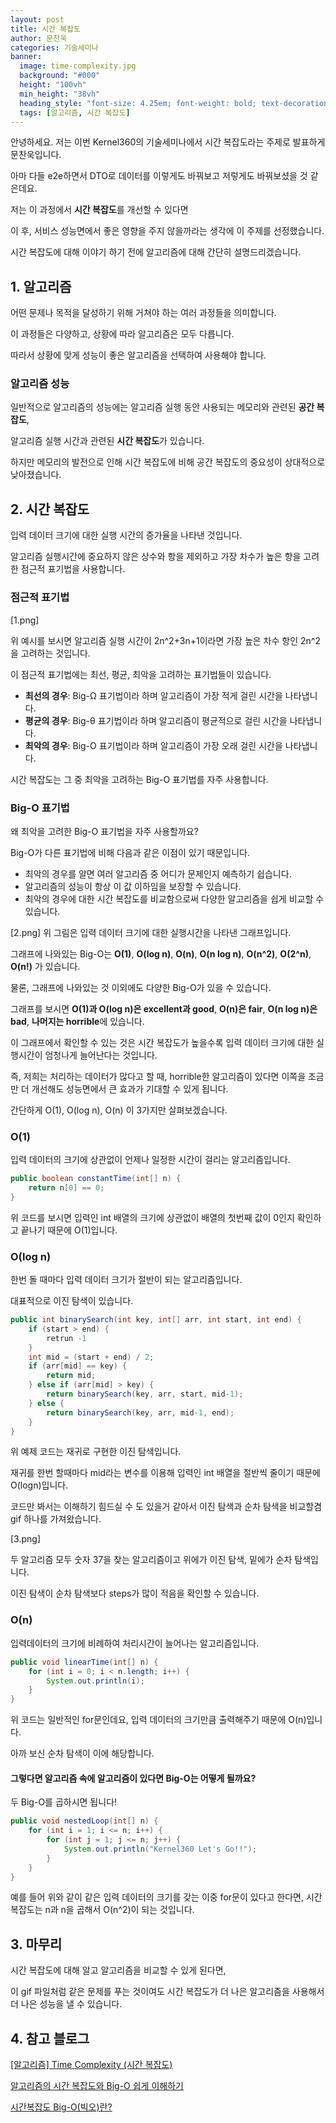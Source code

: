 ```yaml
---
layout: post  
title: 시간 복잡도
author: 문찬욱
categories: 기술세미나
banner:
  image: time-complexity.jpg
  background: "#000"
  height: "100vh"
  min_height: "38vh"
  heading_style: "font-size: 4.25em; font-weight: bold; text-decoration: underline"
  tags: [알고리즘, 시간 복잡도]
---
```


안녕하세요. 저는 이번 Kernel360의 기술세미나에서 시간 복잡도라는 주제로 발표하게 문찬욱입니다.

아마 다들 e2e하면서 DTO로 데이터를 이렇게도 바꿔보고 저렇게도 바꿔보셨을 것 같은데요.

저는 이 과정에서 **시간 복잡도**를 개선할 수 있다면

이 후, 서비스 성능면에서 좋은 영향을 주지 않을까라는 생각에 이 주제를 선정했습니다.

시간 복잡도에 대해 이야기 하기 전에 알고리즘에 대해 간단히 설명드리겠습니다.

## 1. 알고리즘
어떤 문제나 목적을 달성하기 위해 거쳐야 하는 여러 과정들을 의미합니다.

이 과정들은 다양하고, 상황에 따라 알고리즘은 모두 다릅니다.

따라서 상황에 맞게 성능이 좋은 알고리즘을 선택하여 사용해야 합니다.

### 알고리즘 성능
일반적으로 알고리즘의 성능에는 알고리즘 실행 동안 사용되는 메모리와 관련된 **공간 복잡도**,

알고리즘 실행 시간과 관련된 **시간 복잡도**가 있습니다.

하지만 메모리의 발전으로 인해 시간 복잡도에 비해 공간 복잡도의 중요성이 상대적으로 낮아졌습니다.

## 2. 시간 복잡도
입력 데이터 크기에 대한 실행 시간의 증가율을 나타낸 것입니다.

알고리즘 실행시간에 중요하지 않은 상수와 항을 제외하고 가장 차수가 높은 항을 고려한 점근적 표기법을 사용합니다.

### 점근적 표기법
[1.png]

위 예시를 보시면 알고리즘 실행 시간이 2n^2+3n+1이라면 가장 높은 차수 항인 2n^2을 고려하는 것입니다.

이 점근적 표기법에는 최선, 평균, 최악을 고려하는 표기법들이 있습니다.

- **최선의 경우**: Big-Ω 표기법이라 하며 알고리즘이 가장 적게 걸린 시간을 나타냅니다.
- **평균의 경우**: Big-θ 표기법이라 하며 알고리즘이 평균적으로 걸린 시간을 나타냅니다.
- **최악의 경우**: Big-O 표기법이라 하며 알고리즘이 가장 오래 걸린 시간을 나타냅니다.

시간 복잡도는 그 중 최악을 고려하는 Big-O 표기법를 자주 사용합니다.

### Big-O 표기법
왜 최악을 고려한 Big-O 표기법을 자주 사용할까요?

Big-O가 다른 표기법에 비해 다음과 같은 이점이 있기 때문입니다.

- 최악의 경우를 알면 여러 알고리즘 중 어디가 문제인지 예측하기 쉽습니다.
- 알고리즘의 성능이 항상 이 값 이하임을 보장할 수 있습니다.
- 최악의 경우에 대한 시간 복잡도를 비교함으로써 다양한 알고리즘을 쉽게 비교할 수 있습니다.

[2.png]
위 그림은 입력 데이터 크기에 대한 실행시간을 나타낸 그래프입니다.

그래프에 나와있는 Big-O는 **O(1)**, **O(log n)**, **O(n)**, **O(n log n)**, **O(n^2)**, **O(2^n)**, **O(n!)** 가 있습니다.

물론, 그래프에 나와있는 것 이외에도 다양한 Big-O가 있을 수 있습니다.

그래프를 보시면 **O(1)과 O(log n)은 excellent과 good**, **O(n)은 fair**, **O(n log n)은 bad**, **나머지는 horrible**에 있습니다.

이 그래프에서 확인할 수 있는 것은 시간 복잡도가 높을수록 입력 데이터 크기에 대한 실행시간이 엄청나게 늘어난다는 것입니다.

즉, 저희는 처리하는 데이터가 많다고 할 때, horrible한 알고리즘이 있다면 이쪽을 조금만 더 개선해도 성능면에서 큰 효과가 기대할 수 있게 됩니다.

간단하게 O(1), O(log n), O(n) 이 3가지만 살펴보겠습니다.

### O(1)
입력 데이터의 크기에 상관없이 언제나 일정한 시간이 걸리는 알고리즘입니다.

```java
public boolean constantTime(int[] n) {
    return n[0] == 0;
}
```

위 코드를 보시면 입력인 int 배열의 크기에 상관없이 배열의 첫번째 값이 0인지 확인하고 끝나기 때문에 O(1)입니다.

### O(log n)
한번 돌 때마다 입력 데이터 크기가 절반이 되는 알고리즘입니다.

대표적으로 이진 탐색이 있습니다.

```java
public int binarySearch(int key, int[] arr, int start, int end) {
    if (start > end) {
        retrun -1
    }
    int mid = (start + end) / 2;
    if (arr[mid] == key) {
        return mid;
    } else if (arr[mid] > key) {
        return binarySearch(key, arr, start, mid-1);
    } else {
        return binarySearch(key, arr, mid-1, end);
    }
}
```

위 예제 코드는 재귀로 구현한 이진 탐색입니다.

재귀를 한번 할때마다 mid라는 변수를 이용해 입력인 int 배열을 절반씩 줄이기 때문에 O(logn)입니다.


코드만 봐서는 이해하기 힘드실 수 도 있을거 같아서 이진 탐색과 순차 탐색을 비교할겸 gif 하나를 가져왔습니다.

[3.png]

두 알고리즘 모두 숫자 37을 찾는 알고리즘이고 위에가 이진 탐색, 밑에가 순차 탐색입니다.

이진 탐색이 순차 탐색보다 steps가 많이 적음을 확인할 수 있습니다.

### O(n)
입력데이터의 크기에 비례하여 처리시간이 늘어나는 알고리즘입니다.

```java
public void linearTime(int[] n) {
    for (int i = 0; i < n.length; i++) {
        System.out.println(i);
    }
}
```

위 코드는 일반적인 for문인데요, 입력 데이터의 크기만큼 출력해주기 때문에 O(n)입니다.

아까 보신 순차 탐색이 이에 해당합니다.

#### 그렇다면 알고리즘 속에 알고리즘이 있다면 Big-O는 어떻게 될까요?

두 Big-O를 곱하시면 됩니다!

```java
public void nestedLoop(int[] n) {
    for (int i = 1; i <= n; i++) {
        for (int j = 1; j <= n; j++) {
            System.out.println("Kernel360 Let's Go!!");
        }
    }
}
```

예를 들어 위와 같이 같은 입력 데이터의 크기를 갖는 이중 for문이 있다고 한다면, 시간복잡도는 n과 n을 곱해서 O(n^2)이 되는 것입니다.

## 3. 마무리
시간 복잡도에 대해 알고 알고리즘을 비교할 수 있게 된다면,

이 gif 파일처럼 같은 문제를 푸는 것이여도 시간 복잡도가 더 나은 알고리즘을 사용해서 더 나은 성능을 낼 수 있습니다.

## 4. 참고 블로그
[[알고리즘] Time Complexity (시간 복잡도)](https://hanamon.kr/%EC%95%8C%EA%B3%A0%EB%A6%AC%EC%A6%98-time-complexity-%EC%8B%9C%EA%B0%84-%EB%B3%B5%EC%9E%A1%EB%8F%84/)

[알고리즘의 시간 복잡도와 Big-O 쉽게 이해하기](https://blog.chulgil.me/algorithm/)

[시간복잡도 Big-O(빅오)란?](https://ssdragon.tistory.com/100)
